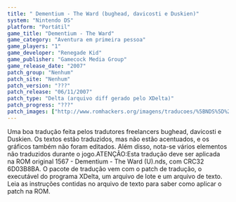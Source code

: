 ```yaml
---
title: " Dementium - The Ward (bughead, davicosti e Duskien)"
system: "Nintendo DS"
platform: "Portátil"
game_title: "Dementium - The Ward"
game_category: "Aventura em primeira pessoa"
game_players: "1"
game_developer: "Renegade Kid"
game_publisher: "Gamecock Media Group"
game_release_date: "2007"
patch_group: "Nenhum"
patch_site: "Nenhum"
patch_version: "???"
patch_release: "06/11/2007"
patch_type: "Delta (arquivo diff gerado pelo XDelta)"
patch_progress: "???"
patch_images: ["http://www.romhackers.org/imagens/traducoes/%5BNDS%5D%20Dementium%20-%20bughead,%20davicosti%20e%20Duskien%20-%2001.png","http://www.romhackers.org/imagens/traducoes/%5BNDS%5D%20Dementium%20-%20bughead,%20davicosti%20e%20Duskien%20-%2002.png","http://www.romhackers.org/imagens/traducoes/%5BNDS%5D%20Dementium%20-%20bughead,%20davicosti%20e%20Duskien%20-%2003.png"]
---
```

Uma boa tradução feita pelos tradutores freelancers bughead, davicosti e Duskien. Os textos estão traduzidos, mas não estão acentuados, e os gráficos também não foram editados. Além disso, nota-se vários elementos não traduzidos durante o jogo.ATENÇÃO:Esta tradução deve ser aplicada na ROM original 1567 - Dementium - The Ward (U).nds, com CRC32 6D03B8BA. O pacote de tradução vem com o patch de tradução, o executável do programa XDelta, um arquivo de lote e um arquivo de texto. Leia as instruções contidas no arquivo de texto para saber como aplicar o patch na ROM.